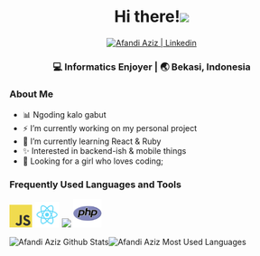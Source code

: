 <!-- ### Hi there 👋 -->

<!--
**bdrsmsdn/bdrsmsdn** is a ✨ _special_ ✨ repository because its `README.md` (this file) appears on your GitHub profile.

Here are some ideas to get you started:

- 🔭 I’m currently working on ...
- 🌱 I’m currently learning ...
- 👯 I’m looking to collaborate on ...
- 🤔 I’m looking for help with ...
- 💬 Ask me about ...
- 📫 How to reach me: ...
- 😄 Pronouns: ...
- ⚡ Fun fact: ...
-->

<div align="center">
 <h1> Hi there!<img src="https://media.giphy.com/media/hvRJCLFzcasrR4ia7z/giphy.gif" width="35px"></h1>
</div>

<div align="center">
 <a href="https://linkedin.com/in/afandiaziz" target="_blank">
   <img align="center" alt="Afandi Aziz | Linkedin " src="https://img.shields.io/badge/linkedin-0A66C2?style=for-the-badge&logo=linkedin&logoColor=white" />  
 </a>
 <!--   
   <a href="https://twitter.com/bdrsmsdn" target="_blank">
     <img align="center" alt="Badra S | Twitter" width="41px" src="https://raw.githubusercontent.com/anuraghazra/anuraghazra/master/assets/twitter.svg" />
   </a> -->
 <!--   <a href="https://dev.to/johnkirtley_" target="_blank">
     <img align="center" alt="John Dev Profile" width="41px" src="https://cdn4.iconfinder.com/data/icons/logos-and-brands-1/512/84_Dev_logo_logos-512.png" />
   </a> -->
</div>

<div align="center">
 <h3>💻 Informatics Enjoyer | 🌏 Bekasi, Indonesia </h3>
</div>

### About Me

- 📊 Ngoding kalo gabut
- ⚡️ I’m currently working on my personal project
- 🌱 I’m currently learning React & Ruby
- ✨ Interested in backend-ish & mobile things
- 🤔 Looking for a girl who loves coding;
<!-- - ⚡️ Currently developing impactful solutions at <a href="https://speedboostr.com?ref=johnkirtley" target="_blank">Speed Boostr</a>.
- 👨‍💻 Enjoy collaborating on `open source` projects.
- ✈️ Fun Fact: Love international travel. -->


### Frequently Used Languages and Tools 

<code><img height="40" src="https://raw.githubusercontent.com/github/explore/80688e429a7d4ef2fca1e82350fe8e3517d3494d/topics/javascript/javascript.png"></code>
<code><img height="45" src="https://raw.githubusercontent.com/github/explore/80688e429a7d4ef2fca1e82350fe8e3517d3494d/topics/react/react.png"></code>
<code><img height="40" src="https://nodejs.org/static/images/logo.svg"></code> 
<code><img height="50" src="https://raw.githubusercontent.com/github/explore/5c058a388828bb5fde0bcafd4bc867b5bb3f26f3/topics/php/php.png"></code>
<!-- <code><img height="40" src="https://raw.githubusercontent.com/github/explore/5c058a388828bb5fde0bcafd4bc867b5bb3f26f3/topics/python/python.png"></code> -->
<!-- <code><img height="40" src="https://raw.githubusercontent.com/github/explore/5c058a388828bb5fde0bcafd4bc867b5bb3f26f3/topics/html/html.png"></code> -->
<!-- <code><img height="40" src="https://raw.githubusercontent.com/github/explore/5c058a388828bb5fde0bcafd4bc867b5bb3f26f3/topics/css/css.png"></code> -->

<div>
  <div style="display: flex; align-items: flex-start;">
    <img height="160" src="https://github-readme-stats.vercel.app/api?username=afandiaziz&include_all_commits=true&count_private=true&show_icons=true&hide_border=true&theme=dracula" alt="Afandi Aziz Github Stats" />
    <img height="160" src="https://github-readme-stats.vercel.app/api/top-langs/?username=afandiaziz&layout=compact&theme=dracula&hide_border=true" alt="Afandi Aziz Most Used Languages" />   
  </div>
</div>

